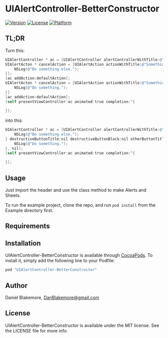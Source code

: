 # UIAlertController-BetterConstructor

[![Version](https://img.shields.io/cocoapods/v/UIAlertController-BetterConstructor.svg?style=flat)](http://cocoapods.org/pods/UIAlertController-BetterConstructor)
[![License](https://img.shields.io/cocoapods/l/UIAlertController-BetterConstructor.svg?style=flat)](http://cocoapods.org/pods/UIAlertController-BetterConstructor)
[![Platform](https://img.shields.io/cocoapods/p/UIAlertController-BetterConstructor.svg?style=flat)](http://cocoapods.org/pods/UIAlertController-BetterConstructor)

## TL;DR
Turn this:

```objective-c
UIAlertController * ac = [UIAlertController alertControllerWithTitle:@"Not Nice" message:@"So many declarations and lines of code. Why do I have to remember all these types?" preferredStyle:UIAlertControllerStyleAlert];
UIAlertActon * cancelAction = [UIAlertAction actionWithTitle:@"Something Else" style:UIAlertActionStyleCancel handler:^(UIAlertAction *action) {
    NSLog(@"Do something else.");
}];
[ac addAction:defaultAction];
UIAlertActon * cancelAction = [UIAlertAction actionWithTitle:@"Something" style:UIAlertActionStyleDefault handler:^(UIAlertAction *action) {
    NSLog(@"Do something.");
}]
[ac addAction:defaultAction];
[self presentViewController:ac animated:true completion:^{
    
}];
```

into this:

```objective-c
UIAlertController * ac = [UIAlertController alertControllerWithTitle:@"Easy" message:@"One method. That's all." style:UIAlertControllerStyleAlert cancelButtonTitle:@"Something Else" cancelButtonBlock:^(UIAlertAction *action) {
    NSLog(@"Do something else.");
} destructiveButtonTitle:nil destructiveButtonBlock:nil otherButtonTitlesAndBlocks:@"Something", ^(UIAlertAction *action) {
    NSLog(@"Do something.");
}, nil];
[self presentViewController:ac animated:true completion:^{
    
}];
```

## Usage

Just import the header and use the class method to make Alerts and Sheets.

To run the example project, clone the repo, and run `pod install` from the Example directory first.

## Requirements

## Installation

UIAlertController-BetterConstructor is available through [CocoaPods](http://cocoapods.org). To install
it, simply add the following line to your Podfile:

```ruby
pod "UIAlertController-BetterConstructor"
```

## Author

Daniel Blakemore, DanBlakemore@gmail.com

## License

UIAlertController-BetterConstructor is available under the MIT license. See the LICENSE file for more info.

